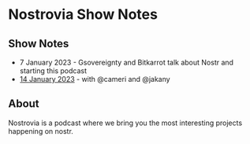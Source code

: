 # Nostrovia Show Notes

## Show Notes

- 7 January 2023 - Gsovereignty and Bitkarrot talk about Nostr and starting this podcast
- [14 January 2023](https://github.com/nostrovia/nostrovia-notes/blob/main/14-JAN-2023.md) - with @cameri and @jakany

## About

Nostrovia is a podcast where we bring you the most interesting projects happening on nostr. 

